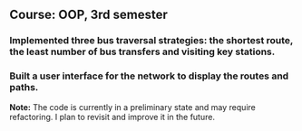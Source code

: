 ## Course: OOP, 3rd semester

### Implemented three bus traversal strategies: the shortest route, the least number of bus transfers and visiting key stations.
### Built a user interface for the network to display the routes and paths.


**Note:** The code is currently in a preliminary state and may require refactoring. I plan to revisit and improve it in the future.
